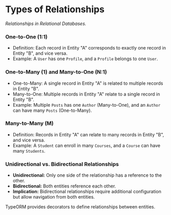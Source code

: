 # Types of Relationships

_Relationships in Relational Databases._

### One-to-One (1:1)

- Definition: Each record in Entity "A" corresponds to exactly one record in Entity "B", and vice versa.
- Example: A `User` has one `Profile`, and a `Profile` belongs to one `User`.

### One-to-Many (1) and Many-to-One (N:1)

- One-to-Many: A single record in Entity "A" is related to multiple records in Entity "B".
- Many-to-One: Multiple records in Entity "A" relate to a single record in Entity "B".
- Example: Multiple `Posts` has one `Author` (Many-to-One), and an `Author` can have many `Posts` (One-to-Many).

### Many-to-Many (M)

- Definition: Records in Entity "A" can relate to many records in Entity "B", and vice versa.
- Example: A `Student` can enroll in many `Courses`, and a `Course` can have many `Students`.

### Unidirectional vs. Bidirectional Relationships

- **Unidirectional:** Only one side of the relationship has a reference to the other.
- **Bidirectional:** Both entities reference each other.
- **Implication:** Bidirectional relationships require additional configuration but allow navigation from both entities.

TypeORM provides decorators to define relationships between entities.

